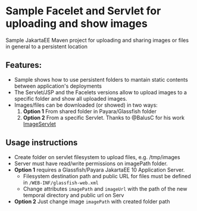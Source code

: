 Sample Facelet and Servlet for uploading and show images
==========

Sample JakartaEE Maven project for uploading and sharing images or files in general to a persistent location

Features:
-------------
- Sample shows how to use persistent folders to mantain static contents between application's deployments
- The Servlet/JSP and the Facelets versions allow to upload images to a specific folder and show all uploaded images.
- Images/files can be downloaded (or showed) in two ways:
   1. **Option 1** From shared folder in Payara/Glassfish folder
   2. **Option 2** From a specific Servlet. Thanks to @BalusC for his work [ImageServlet](http://balusc.blogspot.com/2007/04/imageservlet.html)

Usage instructions
----------------
- Create folder on servlet filesystem to upload files, e.g. /tmp/images
- Server must have read/write permissions on imagePath folder.
- **Option 1** requires a Glassfish/Payara JakartaEE 10 Application Server. 
   - Filesystem destination path and public URL for files must be defined in ``/WEB-INF/glassfish-web.xml``
   - Change attributes ``imagePath`` and ``imageUrl`` with the path of the new temporal directory and public url on Serv
- **Option 2** Just change image ``imagePath`` with created folder path  
  
